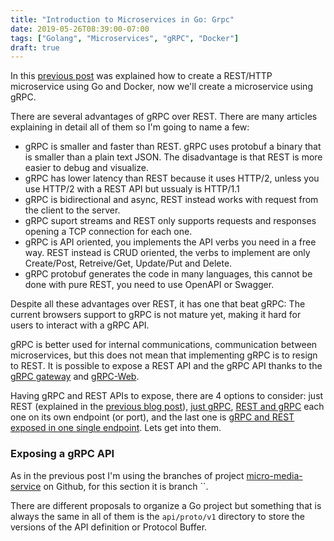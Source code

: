 ```yaml
---
title: "Introduction to Microservices in Go: Grpc"
date: 2019-05-26T08:39:00-07:00
tags: ["Golang", "Microservices", "gRPC", "Docker"]
draft: true
---
```




In this [previous post](http://blog.johandry.com/post/intro-microservice-in-go-1/) was explained how to create a REST/HTTP microservice using Go and Docker, now we'll  create a microservice using gRPC.

There are several advantages of gRPC over REST. There are many articles explaining in detail all of them so I'm going to name a few:

- gRPC is smaller and faster than REST. gRPC uses protobuf a binary that is smaller than a plain text JSON. The disadvantage is that REST is more easier to debug and visualize.
- gRPC has lower latency than REST because it uses HTTP/2, unless you use HTTP/2 with a REST API but ussualy is HTTP/1.1
- gRPC is bidirectional and async, REST instead works with request from the client to the server.
- gRPC suport streams and REST only supports requests and responses opening a TCP connection for each one.
- gRPC is API oriented, you implements the API verbs you need in a free way. REST instead is CRUD oriented, the verbs to implement are only Create/Post, Retreive/Get, Update/Put and Delete.
- gRPC protobuf generates the code in many languages, this cannot be done with pure REST, you need to use OpenAPI or Swagger.

Despite all these advantages over REST, it has one that beat gRPC: The current browsers support to gRPC is not mature yet, making it hard for users to interact with a gRPC API.  

gRPC is better used for internal communications, communication between microservices, but this does not mean that implementing gRPC is to resign to REST. It is possible to expose a REST API and the gRPC API thanks to the [gRPC gateway](https://github.com/grpc-ecosystem/grpc-gateway) and [gRPC-Web](https://github.com/grpc/grpc-web).

Having gRPC and REST APIs to expose, there are 4 options to consider: just REST (explained in the [previous blog post](http://blog.johandry.com/post/intro-microservice-in-go-1/)), <u>just gRPC</u>, <u>REST and gRPC</u> each one on its own endpoint (or port), and the last one is <u>gRPC and REST exposed in one single endpoint</u>. Lets get into them.

### Exposing a gRPC API 

As in the previous post I'm using the branches of project [micro-media-service](https://github.com/johandry/micro-media-service) on Github, for this section it is  branch ``.

There are different proposals to organize a Go project but something that is always the same in all of them is the `api/proto/v1` directory to store the versions of the API definition or Protocol Buffer. 

